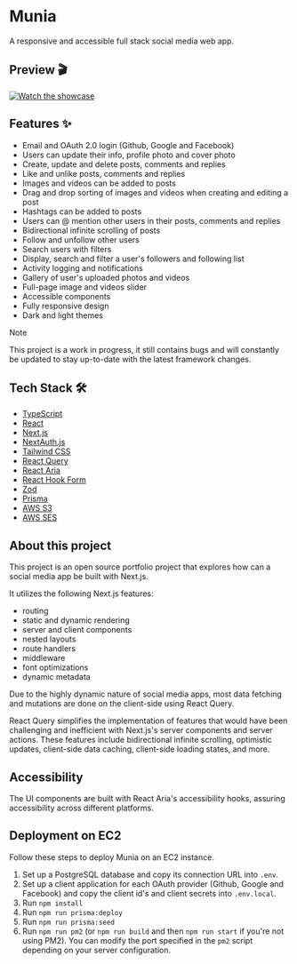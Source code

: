 # Munia 

A responsive and accessible full stack social media web app.

## Preview 🎬

[![Watch the showcase](https://norcio-dot-dev-public-files.s3.us-east-1.amazonaws.com/munia/showcase-thumbnail.png)](https://norcio-dot-dev-public-files.s3.us-east-1.amazonaws.com/munia/showcase.mp4)


## Features ✨

- Email and OAuth 2.0 login (Github, Google and Facebook)
- Users can update their info, profile photo and cover photo
- Create, update and delete posts, comments and replies
- Like and unlike posts, comments and replies
- Images and videos can be added to posts
- Drag and drop sorting of images and videos when creating and editing a post
- Hashtags can be added to posts
- Users can @ mention other users in their posts, comments and replies
- Bidirectional infinite scrolling of posts
- Follow and unfollow other users
- Search users with filters
- Display, search and filter a user's followers and following list
- Activity logging and notifications
- Gallery of user's uploaded photos and videos
- Full-page image and videos slider
- Accessible components
- Fully responsive design
- Dark and light themes

> [!NOTE]  
> This project is a work in progress, it still contains bugs and will constantly be updated to stay up-to-date with the latest framework changes.

## Tech Stack 🛠️

- [TypeScript](https://www.typescriptlang.org/)
- [React](https://react.dev/)
- [Next.js](https://nextjs.org/)
- [NextAuth.js](https://next-auth.js.org/)
- [Tailwind CSS](https://tailwindcss.com/)
- [React Query](https://tanstack.com/query/latest/docs/react/overview)
- [React Aria](https://react-spectrum.adobe.com/react-aria/getting-started.html)
- [React Hook Form](https://react-hook-form.com/)
- [Zod](https://zod.dev/)
- [Prisma](https://www.prisma.io/)
- [AWS S3](https://aws.amazon.com/s3/)
- [AWS SES](https://aws.amazon.com/ses/)

## About this project

This project is an open source portfolio project that explores how can a social media app be built with Next.js.

It utilizes the following Next.js features:

- routing
- static and dynamic rendering
- server and client components
- nested layouts
- route handlers
- middleware
- font optimizations
- dynamic metadata

Due to the highly dynamic nature of social media apps, most data fetching and mutations are done on the client-side using React Query.

React Query simplifies the implementation of features that would have been challenging and inefficient with Next.js's server components and server actions. These features include bidirectional infinite scrolling, optimistic updates, client-side data caching, client-side loading states, and more.

## Accessibility

The UI components are built with React Aria's accessibility hooks, assuring accessibility across different platforms.

## Deployment on EC2

Follow these steps to deploy Munia on an EC2 instance.

1. Set up a PostgreSQL database and copy its connection URL into `.env`.
2. Set up a client application for each OAuth provider (Github, Google and Facebook) and copy the client id's and client secrets into `.env.local`.
3. Run `npm install`
4. Run `npm run prisma:deploy`
5. Run `npm run prisma:seed`
6. Run `npm run pm2` (or `npm run build` and then `npm run start` if you're not using PM2). You can modify the port specified in the `pm2` script depending on your server configuration.
